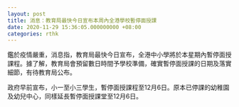 ```yaml
---
layout: post
title: 消息：教育局最快今日宣布本周內全港學校暫停面授課
date: 2020-11-29 15:36:05.000000000 +08:00
categories: rthk
---
```


鑑於疫情嚴重，消息指，教育局最快今日宣布，全港中小學將於本星期內暫停面授課程。據了解，教育局會預留數日時間予學校準備，確實暫停面授課的日期及落實細節，有待教育局公布。

政府早前宣布，小一至小三學生，暫停面授課程至12月6日。原本已停課的幼稚園及幼兒中心，同樣延長暫停面授課堂至12月6日。
